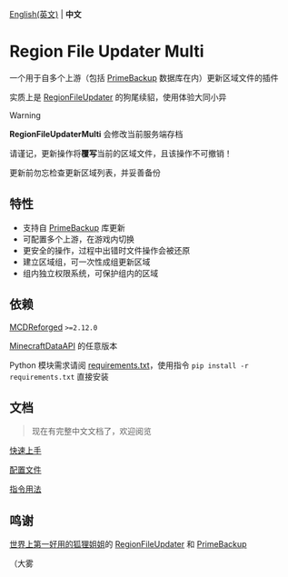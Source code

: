 [English(英文)](README.md) | **中文**

# Region File Updater Multi

一个用于自多个上游（包括 [PrimeBackup](https://github.com/PrimeBackup/) 数据库在内）更新区域文件的插件

实质上是 [RegionFileUpdater](https://github.com/TISUnion/RegionFileUpdater/) 的狗尾续貂，使用体验大同小异

> [!WARNING]
> **RegionFileUpdaterMulti** 会修改当前服务端存档
>
> 请谨记，更新操作将**覆写**当前的区域文件，且该操作不可撤销！
> 
> 更新前勿忘检查更新区域列表，并妥善备份


## 特性

- 支持自 [PrimeBackup](https://github.com/PrimeBackup/) 库更新
- 可配置多个上游，在游戏内切换
- 更安全的操作，过程中出错时文件操作会被还原
- 建立区域组，可一次性成组更新区域
- 组内独立权限系统，可保护组内的区域


## 依赖

[MCDReforged](https://github.com/Fallen-Breath/MCDReforged) `>=2.12.0`

[MinecraftDataAPI](https://github.com/MCDReforged/MinecraftDataAPI) 的任意版本

Python 模块需求请阅 [requirements.txt](requirements.txt)，使用指令 `pip install -r requirements.txt` 直接安装

## 文档

> 现在有完整中文文档了，欢迎阅览

[快速上手](docs/zh/quick_start.md)

[配置文件](docs/zh/config.md)

[指令用法](docs/zh/command.md)

## 鸣谢

[世界上第一好用的狐狸姐姐](https://github.com/Fallen-Breath)的 [RegionFileUpdater](https://github.com/TISUnion/RegionFileUpdater) 和 [PrimeBackup](https://github.com/TISUnion/PrimeBackup)

（大雾